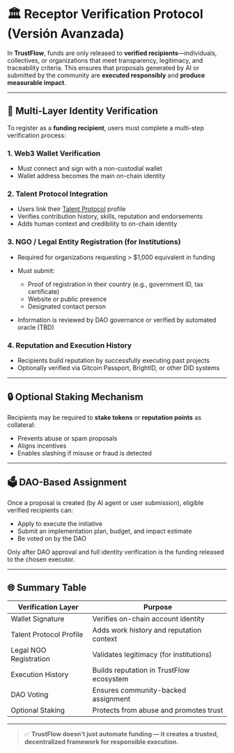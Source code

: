 # 🏛️ Receptor Verification Protocol (Versión Avanzada)

In **TrustFlow**, funds are only released to **verified recipients**—individuals, collectives, or organizations that meet transparency, legitimacy, and traceability criteria. This ensures that proposals generated by AI or submitted by the community are **executed responsibly** and **produce measurable impact**.

---

## 🧾 Multi-Layer Identity Verification

To register as a **funding recipient**, users must complete a multi-step verification process:

### 1. **Web3 Wallet Verification**

* Must connect and sign with a non-custodial wallet
* Wallet address becomes the main on-chain identity

### 2. **Talent Protocol Integration**

* Users link their [Talent Protocol](https://talentprotocol.com/) profile
* Verifies contribution history, skills, reputation and endorsements
* Adds human context and credibility to on-chain identity

### 3. **NGO / Legal Entity Registration (for Institutions)**

* Required for organizations requesting > \$1,000 equivalent in funding
* Must submit:

  * Proof of registration in their country (e.g., government ID, tax certificate)
  * Website or public presence
  * Designated contact person
* Information is reviewed by DAO governance or verified by automated oracle (TBD)

### 4. **Reputation and Execution History**

* Recipients build reputation by successfully executing past projects
* Optionally verified via Gitcoin Passport, BrightID, or other DID systems

---

## 🔒 Optional Staking Mechanism

Recipients may be required to **stake tokens** or **reputation points** as collateral:

* Prevents abuse or spam proposals
* Aligns incentives
* Enables slashing if misuse or fraud is detected

---

## 🗳️ DAO-Based Assignment

Once a proposal is created (by AI agent or user submission), eligible verified recipients can:

* Apply to execute the initiative
* Submit an implementation plan, budget, and impact estimate
* Be voted on by the DAO

Only after DAO approval and full identity verification is the funding released to the chosen executor.

---

## 🌐 Summary Table

| Verification Layer      | Purpose                                  |
| ----------------------- | ---------------------------------------- |
| Wallet Signature        | Verifies on-chain account identity       |
| Talent Protocol Profile | Adds work history and reputation context |
| Legal NGO Registration  | Validates legitimacy (for institutions)  |
| Execution History       | Builds reputation in TrustFlow ecosystem |
| DAO Voting              | Ensures community-backed assignment      |
| Optional Staking        | Protects from abuse and promotes trust   |

---

> ✅ **TrustFlow doesn’t just automate funding — it creates a trusted, decentralized framework for responsible execution.**
